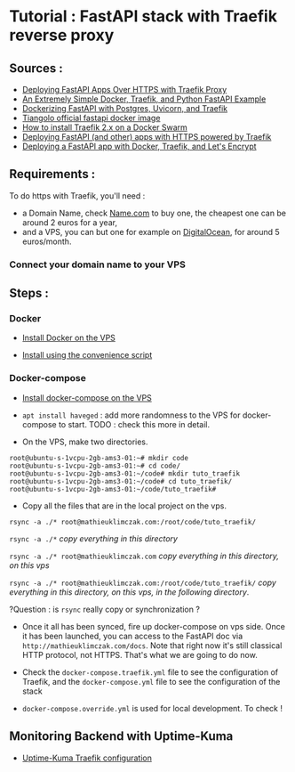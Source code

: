 # Tutorial : FastAPI stack with Traefik reverse proxy

## Sources :

* [Deploying FastAPI Apps Over HTTPS with Traefik Proxy](https://www.youtube.com/watch?v=7N5O62FjGDc)
* [An Extremely Simple Docker, Traefik, and Python FastAPI Example](https://kleiber.me/blog/2021/03/23/simple-docker-traefik-python-fastapi-example/)
* [Dockerizing FastAPI with Postgres, Uvicorn, and Traefik](https://testdriven.io/blog/fastapi-docker-traefik/)
* [Tiangolo official fastapi docker image](https://github.com/tiangolo/uvicorn-gunicorn-fastapi-docker)
* [How to install Traefik 2.x on a Docker Swarm](https://blog.creekorful.org/2019/10/how-to-install-traefik-2-docker-swarm/)
* [Deploying FastAPI (and other) apps with HTTPS powered by Traefik](https://github.com/tiangolo/blog-posts/tree/master/deploying-fastapi-apps-with-https-powered-by-traefik)
* [Deploying a FastAPI app with Docker, Traefik, and Let's Encrypt](https://www.valentinog.com/blog/traefik/)

## Requirements :
To do https with Traefik, you'll need :

* a Domain Name, check [Name.com](https://www.name.com/) to buy one, the cheapest one can be around 2 euros for a year,
* and a VPS, you can but one for example on [DigitalOcean](https://cloud.digitalocean.com), for around 5 euros/month.

### Connect your domain name to your VPS
## Steps :

### Docker

* [Install Docker on the VPS](https://docs.docker.com/engine/install/ubuntu/)

* [Install using the convenience script](https://docs.docker.com/engine/install/ubuntu/#install-using-the-convenience-script)

### Docker-compose

* [Install docker-compose on the VPS](https://docs.docker.com/compose/install/)

* `apt install haveged` : add more randomness to the VPS for docker-compose to start. TODO : check this more in detail.

* On the VPS, make two directories.

```shell
root@ubuntu-s-1vcpu-2gb-ams3-01:~# mkdir code
root@ubuntu-s-1vcpu-2gb-ams3-01:~# cd code/
root@ubuntu-s-1vcpu-2gb-ams3-01:~/code# mkdir tuto_traefik
root@ubuntu-s-1vcpu-2gb-ams3-01:~/code# cd tuto_traefik/
root@ubuntu-s-1vcpu-2gb-ams3-01:~/code/tuto_traefik#
```

* Copy all the files that are in the local project on the vps.

`rsync -a ./* root@mathieuklimczak.com:/root/code/tuto_traefik/`

`rsync -a ./*` *copy everything in this directory*

`rsync -a ./* root@mathieuklimczak.com` *copy everything in this directory, on this vps*

``rsync -a ./* root@mathieuklimczak.com:/root/code/tuto_traefik/`` *copy everything in this directory, on this vps, in the following directory*.

?Question : is `rsync` really copy or synchronization ?

* Once it all has been synced, fire up docker-compose on vps side. Once it has been launched, you can access to the FastAPI doc via `http://mathieuklimczak.com/docs`. Note that right now it's still classical HTTP protocol, not HTTPS. That's what we are going to do now.

* Check the `docker-compose.traefik.yml` file to see the configuration of Traefik, and the `docker-compose.yml` file to see the configuration of the stack

* `docker-compose.override.yml` is used for local development. To check !


## Monitoring Backend with Uptime-Kuma

* [Uptime-Kuma Traefik configuration](https://github.com/louislam/uptime-kuma/wiki/Reverse-Proxy#Traefik)